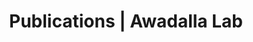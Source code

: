 ---
title: Publications | Awadalla Lab
permalink: /publications/
published: false
isPublic_b: true

publicationType_txt: journal
title_txt: "A map of human genome variation from population-scale sequencing."
pmid_tl: 20981092
publishDate_tdt: "2010-10-28T07:23:33.000Z"
journalTitle_txt: "Nature"
volume_tl: 467
issue_tl: 7319
doi_txt: "10.1038/nature09534"
authors_list: 
  - author_txt: "1000 Genomes Project Consortium."
  - author_txt: "Abecasis GR"
  - author_txt: "Altshuler D"
  - author_txt: "Auton A"
  - author_txt: "Brooks LD"
  - author_txt: "Durbin RM"
  - author_txt: "Gibbs RA"
  - author_txt: "Hurles ME"
  - author_txt: "McVean GA"
---
